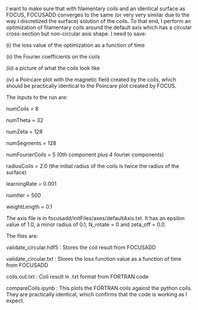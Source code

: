 I want to make sure that with filamentary coils and an identical surface as FOCUS, FOCUSADD converges to the same (or very very similar due to the way I discretized the surface) solution of the coils. To that end, I perform an optimization of filamentary coils around the default axis which has a circular cross-section but non-circular axis shape. I need to save:

(i) the loss value of the optimization as a function of time

(ii) the Fourier coefficients on the coils

(iii) a picture of what the coils look like

(iv) a Poincare plot with the magnetic field created by the coils, which should be practically identical to the Poincare plot created by FOCUS. 

The inputs to the run are:

numCoils = 8

numTheta = 32

numZeta = 128

numSegments = 128

numFourierCoils = 5 (0th component plus 4 fourier components)

radiusCoils = 2.0 (the initial radius of the coils is twice the radius of the surface)

learningRate = 0.001

numIter = 500

weightLength = 0.1


The axis file is in focusadd/initFiles/axes/defaultAxis.txt. It has an epsilon value of 1.0, a minor radius of 0.1, N_rotate = 0 and zeta_off = 0.0. 


The files are:

validate_circular.hdf5 : Stores the coil result from FOCUSADD

validate_circular.txt : Stores the loss function value as a function of time from FOCUSADD

coils.out.txt : Coil result in .txt format from FORTRAN code

compareCoils.ipynb : This plots the FORTRAN coils against the python coils. They are practically identical, which confirms that the code is working as I expect. 
